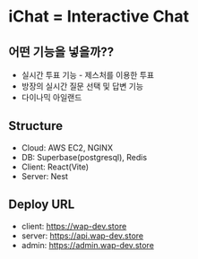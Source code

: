 # iChat = Interactive Chat

## 어떤 기능을 넣을까??

- 실시간 투표 기능 - 제스처를 이용한 투표
- 방장의 실시간 질문 선택 및 답변 기능
- 다이나믹 아일랜드

## Structure

- Cloud: AWS EC2, NGINX
- DB: Superbase(postgresql), Redis
- Client: React(Vite)
- Server: Nest

## Deploy URL

- client: <https://wap-dev.store>
- server: <https://api.wap-dev.store>
- admin: <https://admin.wap-dev.store>
